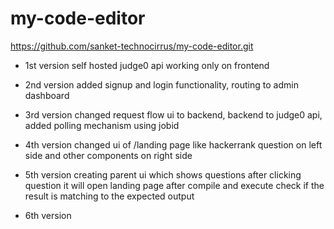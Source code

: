 # my-code-editor

https://github.com/sanket-technocirrus/my-code-editor.git

- 1st version
  self hosted judge0 api working only on frontend

- 2nd version
  added signup and login functionality, routing to admin dashboard

- 3rd version
  changed request flow ui to backend, backend to judge0 api, added polling mechanism using jobid

- 4th version
  changed ui of /landing page like hackerrank
  question on left side and other components on right side

- 5th version
  creating parent ui which shows questions
  after clicking question it will open landing page
  after compile and execute check if the result is matching to the expected output

- 6th version
